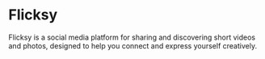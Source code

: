 # Flicksy
Flicksy is a social media platform for sharing and discovering short videos and photos, designed to help you connect and express yourself creatively.
